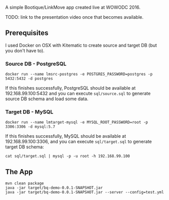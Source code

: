 A simple Bootique/LinkMove app created live at WOWODC 2016.

TODO: link to the presentation video once that becomes available.

## Prerequisites 

I used Docker on OSX with Kitematic to create source and target DB (but you don't have to).

### Source DB - PostgreSQL

```
docker run --name lmsrc-postgres -e POSTGRES_PASSWORD=postgres -p 5432:5432 -d postgres
```

If this finishes successfully, PostgreSQL should be available at 192.168.99.100:5432 and you can execute 
```sql/source.sql``` to generate source DB schema and load some data.

### Target DB - MySQL

```
docker run --name lmtarget-mysql -e MYSQL_ROOT_PASSWORD=root -p 3306:3306 -d mysql:5.7
```

If this finishes successfully, MySQL should be available at 192.168.99.100:3306, and you can execute 
```sql/target.sql``` to generate target DB schema:

```
cat sql/target.sql | mysql -p -u root -h 192.168.99.100
```

## The App

``` 
mvn clean package
java -jar target/bq-demo-0.0.1-SNAPSHOT.jar 
java -jar target/bq-demo-0.0.1-SNAPSHOT.jar --server --config=test.yml
```


